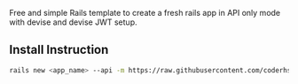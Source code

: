 Free and simple Rails template to create a fresh rails app in API only mode with devise and devise JWT setup.

## Install Instruction

```sh
rails new <app_name> --api -m https://raw.githubusercontent.com/coderhs/rails-template-api-only-devise-jwt/refs/heads/main/template.rb
````
